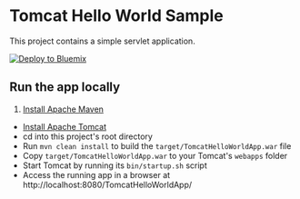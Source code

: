 # Tomcat Hello World Sample

This project contains a simple servlet application.

[![Deploy to Bluemix](https://bluemix.net/deploy/button.png)](https://bluemix.net/deploy)

## Run the app locally

1. [Install Apache Maven][]
+ [Install Apache Tomcat][]
+ cd into this project's root directory
+ Run `mvn clean install` to build the `target/TomcatHelloWorldApp.war` file
+ Copy `target/TomcatHelloWorldApp.war` to your Tomcat's `webapps` folder
+ Start Tomcat by running its `bin/startup.sh` script
+ Access the running app in a browser at http://localhost:8080/TomcatHelloWorldApp/
 
[Install Apache Maven]: http://maven.apache.org/
[Install Apache Tomcat]: http://tomcat.apache.org/

